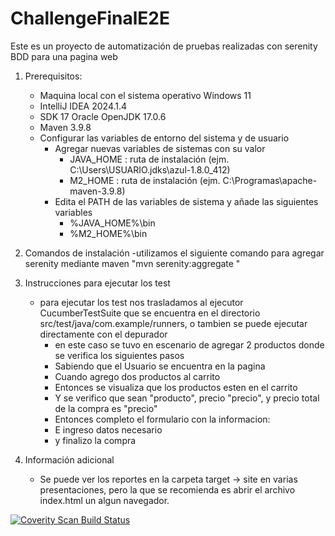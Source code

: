 # ChallengeFinalE2E
Este es un proyecto de automatización de pruebas realizadas con serenity BDD para una pagina web
1. Prerequisitos:
    - Maquina local con el sistema operativo Windows 11
    - IntelliJ IDEA 2024.1.4
    - SDK 17 Oracle OpenJDK 17.0.6
    - Maven 3.9.8
    - Configurar las variables de entorno del sistema y de usuario
        - Agregar nuevas variables de sistemas con su valor
            - JAVA_HOME : ruta de instalación (ejm. C:\Users\USUARIO\.jdks\azul-1.8.0_412)
            - M2_HOME : ruta de instalación (ejm. C:\Programas\apache-maven-3.9.8)
        - Edita el PATH de las variables de sistema y añade las siguientes variables
            - %JAVA_HOME%\bin
            - %M2_HOME%\bin
2. Comandos de instalación
   -utilizamos el siguiente comando para agregar serenity mediante maven "mvn serenity:aggregate "
   
3. Instrucciones para ejecutar los test
    - para ejecutar los test nos trasladamos al ejecutor CucumberTestSuite que se encuentra en el directorio 
   src/test/java/com.example/runners, o tambien se puede ejecutar directamente con el depurador 
        - en este caso se tuvo en escenario de agregar 2 productos donde se verifica los siguientes pasos
        - Sabiendo que el Usuario se encuentra en la pagina
        - Cuando agrego dos productos al carrito
        - Entonces se visualiza que los productos esten en el carrito
        - Y se verifico que sean "producto", precio "precio", y precio total de la compra es "precio"
        - Entonces completo el formulario con la informacion:
        - E ingreso datos necesario
        - y finalizo la compra
4. Información adicional
    - Se puede ver los reportes en la carpeta target -> site en varias presentaciones, pero la que se recomienda
   es abrir el archivo index.html un algun navegador.

<a href="https://scan.coverity.com/projects/angelosfv2001-softwareas">
  <img alt="Coverity Scan Build Status"
       src="https://scan.coverity.com/projects/30510/badge.svg"/>
</a>
